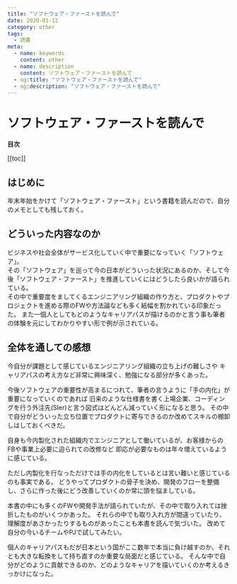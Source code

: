 ```yaml
---
title: "ソフトウェア・ファーストを読んで"
date: 2020-01-12
category: other
tags:
  - 読書
meta:
  - name: keywords
    content: other
  - name: description
    content: ソフトウェア・ファーストを読んで
  - og:title: "ソフトウェア・ファーストを読んで"
  - og:description: "ソフトウェア・ファーストを読んで"
---
```


# ソフトウェア・ファーストを読んで

**目次**

[[toc]]

## はじめに

年末年始をかけて「ソフトウェア・ファースト」という書籍を読んだので、自分のメモとしても残しておく。

## どういった内容なのか

ビジネスや社会全体がサービス化していく中で重要になっていく「ソフトウェア」。  
その「ソフトウェア」を巡って今の日本がどういった状況にあるのか、そして今後「ソフトウェア・ファースト」を推進していくにはどうしたら良いかが語られている。  
その中で重要度をましてくるエンジニアリング組織の作り方と、プロダクトやプロジェクトを進める際のFWや方法論なども多く紙幅を割かれている印象だった。
また一個人としてもどのようなキャリアパスが描けるのかと言う事も筆者の体験を元にしてわかりやすい形で例が示されている。

## 全体を通しての感想

今自分が課題として感じているエンジニアリング組織の立ち上げの難しさや
キャリアパスの考え方など非常に興味深く、勉強になる部分が多くあった。

今後ソフトウェアの重要性が高まるにつれて、筆者の言うように「手の内化」が重要になっていくのであれば
旧来のような仕様書を書く上場企業、コーディングを行う外注先(SIer)と言う図式はどんどん減っていく形になると思う。
その中で自分がどういった立ち位置でプロダクトに寄与できるのか改めてスキルの棚卸しはしておくべきだ。

自身も今内製化された組織内でエンジニアとして働いているが、お客様からのFBや事業上必要に迫られての改修など
即応が必要なものは年々増えているように感じている。

ただし内製化を行なっただけでは手の内化をしているとは言い難いと感じているのも事実である。
どうやってプロダクトの骨子を決め、開発のフローを整備し、さらに作った後にどう改善していくのか常に頭を悩ましている。

本書の中にも多くのFWや開発手法が語られていたが、その中で取り入れては挫折したものがいくつかあった。
それらの中でも取り入れ方が間違っていたり、理解度があさかったりするものがあったことも本書を読んで気づいた。
改めて自分の今いるチームやPJで試してみたい。

個人のキャリアパスもだが日本という国がここ数年で本当に負け越すのか、それとも大きな転換をして持ち直すのか重要な局面だと感じている。
そんな中で自分がどのように貢献できるのか、どのようなキャリアを描いていくのか考えるきっかけになった。